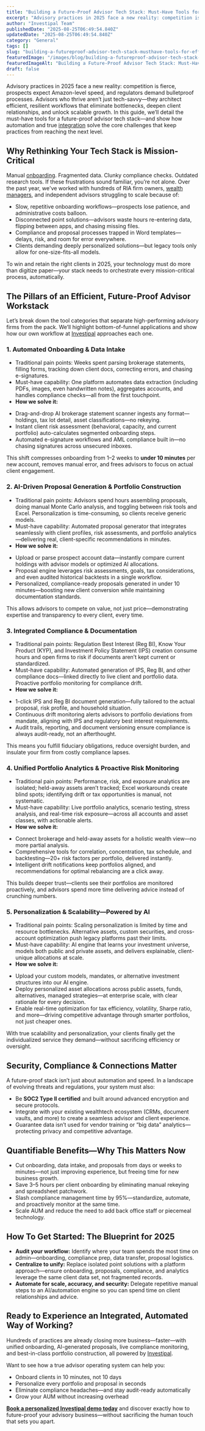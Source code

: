 ```yaml
---
title: "Building a Future-Proof Advisor Tech Stack: Must-Have Tools for Efficient Workflows in 2025"
excerpt: "Advisory practices in 2025 face a new reality: competition is fierce, prospects expect Amazon-level speed, and regulators demand bulletproof processes."
author: "Investipal Team"
publishedDate: "2025-08-25T06:49:54.840Z"
updatedDate: "2025-08-25T06:49:54.840Z"
category: "General"
tags: []
slug: "building-a-futureproof-advisor-tech-stack-musthave-tools-for-efficient-workflows-in-2025"
featuredImage: "/images/blog/building-a-futureproof-advisor-tech-stack-musthave-tools-for-efficient-workflows-in-2025__hero.png"
featuredImageAlt: "Building a Future-Proof Advisor Tech Stack: Must-Have Tools for Efficient Workflows in 2025"
draft: false
---
```

<p>Advisory practices in 2025 face a new reality: competition is fierce, prospects expect Amazon-level speed, and regulators demand bulletproof processes. Advisors who thrive aren’t just tech-savvy—they architect efficient, resilient workflows that eliminate bottlenecks, deepen client relationships, and unlock scalable growth. In this guide, we’ll detail the must-have tools for a future-proof advisor tech stack—and show how automation and true <a href="/integrations">integration</a> solve the core challenges that keep practices from reaching the next level.</p>

<h2>Why Rethinking Your Tech Stack is Mission-Critical</h2>
<p>Manual <a href="/blog/category/onboarding">onboarding</a>. Fragmented data. Clunky compliance checks. Outdated research tools. If these frustrations sound familiar, you’re not alone. Over the past year, we've worked with hundreds of RIA firm owners, <a href="/segments/wealth-managers">wealth managers</a>, and independent advisors struggling to scale because of:</p>
<ul><li>Slow, repetitive onboarding workflows—prospects lose patience, and administrative costs balloon.</li><li>Disconnected point solutions—advisors waste hours re-entering data, flipping between apps, and chasing missing files.</li><li>Compliance and proposal processes trapped in Word templates—delays, risk, and room for error everywhere.</li><li>Clients demanding deeply personalized solutions—but legacy tools only allow for one-size-fits-all models.</li></ul>
<p>To win and retain the right clients in 2025, your technology must do more than digitize paper—your stack needs to orchestrate every mission-critical process, automatically.</p>

<h2>The Pillars of an Efficient, Future-Proof Advisor Workstack</h2>
<p>Let’s break down the tool categories that separate high-performing advisory firms from the pack. We’ll highlight bottom-of-funnel applications and show how our own workflow at <a href="/" target="_blank">Investipal</a> approaches each one.</p>

<h3>1. Automated Onboarding & Data Intake</h3>
<ul><li>Traditional pain points: Weeks spent parsing brokerage statements, filling forms, tracking down client docs, correcting errors, and chasing e-signatures.</li><li>Must-have capability: One platform automates data extraction (including PDFs, images, even handwritten notes), aggregates accounts, and handles compliance checks—all from the first touchpoint.</li><li><strong>How we solve it:</strong></li></ul>
<ul><li>Drag-and-drop AI brokerage statement scanner ingests any format—holdings, tax lot detail, asset classifications—no rekeying.</li><li>Instant client risk assessment (behavioral, capacity, and current portfolio) auto-calculates segmented onboarding steps.</li><li>Automated e-signature workflows and AML compliance built in—no chasing signatures across unsecured inboxes.</li></ul>
<p>This shift compresses onboarding from 1–2 weeks to <strong>under 10 minutes</strong> per new account, removes manual error, and frees advisors to focus on actual client engagement.</p>

<h3>2. AI-Driven Proposal Generation & Portfolio Construction</h3>
<ul><li>Traditional pain points: Advisors spend hours assembling proposals, doing manual Monte Carlo analysis, and toggling between risk tools and Excel. Personalization is time-consuming, so clients receive generic models.</li><li>Must-have capability: Automated proposal generator that integrates seamlessly with client profiles, risk assessments, and portfolio analytics—delivering real, client-specific recommendations in minutes.</li><li><strong>How we solve it:</strong></li></ul>
<ul><li>Upload or parse prospect account data—instantly compare current holdings with advisor models or optimized AI allocations.</li><li>Proposal engine leverages risk assessments, goals, tax considerations, and even audited historical backtests in a single workflow.</li><li>Personalized, compliance-ready proposals generated in under 10 minutes—boosting new client conversion while maintaining documentation standards.</li></ul>
<p>This allows advisors to compete on value, not just price—demonstrating expertise and transparency to every client, every time.</p>

<h3>3. Integrated Compliance & Documentation</h3>
<ul><li>Traditional pain points: Regulation Best Interest (Reg BI), Know Your Product (KYP), and Investment Policy Statement (IPS) creation consume hours and open firms to risk if documents aren’t kept current or standardized.</li><li>Must-have capability: Automated generation of IPS, Reg BI, and other compliance docs—linked directly to live client and portfolio data. Proactive portfolio monitoring for compliance drift.</li><li><strong>How we solve it:</strong></li></ul>
<ul><li>1-click IPS and Reg BI document generation—fully tailored to the actual proposal, risk profile, and household situation.</li><li>Continuous drift monitoring alerts advisors to portfolio deviations from mandate, aligning with IPS and regulatory best interest requirements.</li><li>Audit trails, reporting, and document versioning ensure compliance is always audit-ready, not an afterthought.</li></ul>
<p>This means you fulfill fiduciary obligations, reduce oversight burden, and insulate your firm from costly compliance lapses.</p>

<h3>4. Unified Portfolio Analytics & Proactive Risk Monitoring</h3>
<ul><li>Traditional pain points: Performance, risk, and exposure analytics are isolated; held-away assets aren’t tracked; Excel workarounds create blind spots; identifying drift or tax opportunities is manual, not systematic.</li><li>Must-have capability: Live portfolio analytics, scenario testing, stress analysis, and real-time risk exposure—across all accounts and asset classes, with actionable alerts.</li><li><strong>How we solve it:</strong></li></ul>
<ul><li>Connect brokerage and held-away assets for a holistic wealth view—no more partial analysis.</li><li>Comprehensive tools for correlation, concentration, tax schedule, and backtesting—20+ risk factors per portfolio, delivered instantly.</li><li>Intelligent drift notifications keep portfolios aligned, and recommendations for optimal rebalancing are a click away.</li></ul>
<p>This builds deeper trust—clients see their portfolios are monitored proactively, and advisors spend more time delivering advice instead of crunching numbers.</p>

<h3>5. Personalization & Scalability—Powered by AI</h3>
<ul><li>Traditional pain points: Scaling personalization is limited by time and resource bottlenecks. Alternative assets, custom securities, and cross-account optimization push legacy platforms past their limits.</li><li>Must-have capability: AI engine that learns your investment universe, models both public and private assets, and delivers explainable, client-unique allocations at scale.</li><li><strong>How we solve it:</strong></li></ul>
<ul><li>Upload your custom models, mandates, or alternative investment structures into our AI engine.</li><li>Deploy personalized asset allocations across public assets, funds, alternatives, managed strategies—at enterprise scale, with clear rationale for every decision.</li><li>Enable real-time optimization for tax efficiency, volatility, Sharpe ratio, and more—driving competitive advantage through smarter portfolios, not just cheaper ones.</li></ul>
<p>With true scalability and personalization, your clients finally get the individualized service they demand—without sacrificing efficiency or oversight.</p>

<h2>Security, Compliance & Connections Matter</h2>
<p>A future-proof stack isn’t just about automation and speed. In a landscape of evolving threats and regulations, your system must also:</p>
<ul><li>Be <strong>SOC2 Type II certified</strong> and built around advanced encryption and secure protocols.</li><li>Integrate with your existing wealthtech ecosystem (CRMs, document vaults, and more) to create a seamless advisor and client experience.</li><li>Guarantee data isn’t used for vendor training or “big data” analytics—protecting privacy and competitive advantage.</li></ul>

<h2>Quantifiable Benefits—Why This Matters Now</h2>
<ul><li>Cut onboarding, data intake, and proposals from days or weeks to minutes—not just improving experience, but freeing time for new business growth.</li><li>Save 3–5 hours per client onboarding by eliminating manual rekeying and spreadsheet patchwork.</li><li>Slash compliance management time by 95%—standardize, automate, and proactively monitor at the same time.</li><li>Scale AUM and reduce the need to add back office staff or piecemeal technology.</li></ul>

<h2>How To Get Started: The Blueprint for 2025</h2>
<ul><li><strong>Audit your workflow:</strong> Identify where your team spends the most time on admin—onboarding, compliance prep, data transfer, proposal logistics.</li><li><strong>Centralize to unify:</strong> Replace isolated point solutions with a platform approach—ensure onboarding, proposals, compliance, and analytics leverage the same client data set, not fragmented records.</li><li><strong>Automate for scale, accuracy, and security:</strong> Delegate repetitive manual steps to an AI/automation engine so you can spend time on client relationships and advice.</li></ul>

<h2>Ready to Experience an Integrated, Automated Way of Working?</h2>
<p>Hundreds of practices are already closing more business—faster—with unified onboarding, AI-generated proposals, live compliance monitoring, and best-in-class portfolio construction, all powered by <a href="/" target="_blank">Investipal</a>.</p>

<p>Want to see how a true advisor operating system can help you:</p>
<ul><li>Onboard clients in 10 minutes, not 10 days</li><li>Personalize every portfolio and proposal in seconds</li><li>Eliminate compliance headaches—and stay audit-ready automatically</li><li>Grow your AUM without increasing overhead</li></ul>

<p><strong><a href="/book-demo" target="_blank">Book a personalized Investipal demo today</a></strong> and discover exactly how to future-proof your advisory business—without sacrificing the human touch that sets you apart.</p>
